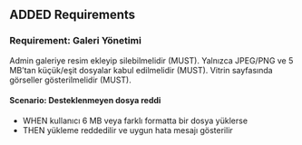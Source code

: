 ## ADDED Requirements

### Requirement: Galeri Yönetimi

Admin galeriye resim ekleyip silebilmelidir (MUST). Yalnızca JPEG/PNG ve 5 MB’tan küçük/eşit dosyalar kabul edilmelidir (MUST). Vitrin sayfasında görseller gösterilmelidir (MUST).

#### Scenario: Desteklenmeyen dosya reddi

- WHEN kullanıcı 6 MB veya farklı formatta bir dosya yüklerse
- THEN yükleme reddedilir ve uygun hata mesajı gösterilir
